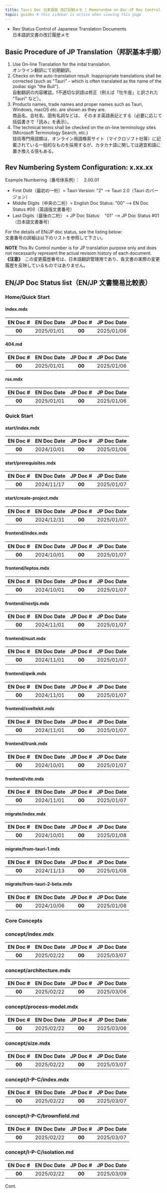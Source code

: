 ```yaml
---
title: Tauri Doc 日本語版 改訂記録メモ | Memorundom on Doc-JP Rev Control
topic: guides # this sidebar is active when viewing this page
---
```


- Rev Status Control of Japanese Translation Documents <br /> 日本語訳文書の改訂履歴メモ

## Basic Procedure of JP Translation（邦訳基本手順）

1. Use On-line Translation for the inital translation. <br />オンライン翻訳にて初期翻訳。
1. Checks on the auto-translation result. Inappropriate translations shall be corrected (such as "Tauri" - which is often translated as the name of the zodiac sign "the Bull"). <br />自動翻訳の内容確認。f不適切な訳語は修正（例えば「牡牛座」と訳された "Tauri" など）。
1. Products names, trade names and proper names such as Tauri, Windows, macOS etc. are shown as they are. <br />商品名、会社名、固有名詞などは、
   そのまま英語表記とする（必要に応じて括弧書きで「読み」を表示）。
1. The technical terms shall be checked on the on-line terminology sites (Microsoft Terminology Search, etc.) <br />技術専門用語類は、オンライン用語検索サイト（マイクロソフト社等）に記載されている一般的なものを採用するが、カタカナ語に関しては適宜和語に置き換える倍もある。

## Rev Numbering System Configuration: x.xx.xx

Example Numbering（番号体系例）：　2.00.01

- First Didit（最初の一桁）= Tauri Version: "2" --> Tauri 2.0（Tauri のバージョン）
- Middle Digits（中央の二桁）= English Doc Status: "00" --> EN Doc Status #00（英語版文書番号）
- Last Digits（最後の二桁） = JP Doc Status:　"01" --> JP Doc Status #01（日本語文書番号）

For the details of EN/JP doc status, see the listing below: <br /> 文書番号の詳細は以下のリストを参照して下さい。

**NOTE** This Rv Control number is for JP translation purpose only and does not necessarily represent the actual revision history of each document.<br />
**《注意》**　この変更履歴番号は、日本語翻訳管理用であり、各文書の実際の変更履歴を反映しているものではありません。

## EN/JP Doc Status list（EN/JP 文書簡易比較表）

### Home/Quick Start

#### index.mdx

| EN Doc # | EN Doc Date | JP Doc # | JP Doc Date |
| :------: | :---------- | :------: | :---------- |
|  **00**  | 2025/01/01  |  **00**  | 2025/01/06  |

#### 404.md

| EN Doc # | EN Doc Date | JP Doc # | JP Doc Date |
| :------: | :---------- | :------: | :---------- |
|  **00**  | 2025/01/01  |  **00**  | 2025/01/06  |

#### rss.mdx

| EN Doc # | EN Doc Date | JP Doc # | JP Doc Date |
| :------: | :---------- | :------: | :---------- |
|  **00**  | 2025/01/01  |  **00**  | 2025/01/06  |

### Quick Start

#### start/index.mdx

| EN Doc # | EN Doc Date | JP Doc # | JP Doc Date |
| :------: | :---------- | :------: | :---------- |
|  **00**  | 2024/10/01  |  **00**  | 2025/01/06  |

#### start/prerequisites.mdx

| EN Doc # | EN Doc Date | JP Doc # | JP Doc Date |
| :------: | :---------- | :------: | :---------- |
|  **00**  | 2024/11/17  |  **00**  | 2025/01/07  |

#### start/create-project.mdx

| EN Doc # | EN Doc Date | JP Doc # | JP Doc Date |
| :------: | :---------- | :------: | :---------- |
|  **00**  | 2024/12/31  |  **00**  | 2025/01/07  |

#### frontend/index.mdx

| EN Doc # | EN Doc Date | JP Doc # | JP Doc Date |
| :------: | :---------- | :------: | :---------- |
|  **00**  | 2024/10/01  |  **00**  | 2025/01/07  |

#### frontend/leptos.mdx

| EN Doc # | EN Doc Date | JP Doc # | JP Doc Date |
| :------: | :---------- | :------: | :---------- |
|  **00**  | 2024/10/01  |  **00**  | 2025/01/07  |

#### frontend/nextjs.mdx

| EN Doc # | EN Doc Date | JP Doc # | JP Doc Date |
| :------: | :---------- | :------: | :---------- |
|  **00**  | 2024/11/01  |  **00**  | 2025/01/07  |

#### frontend/nuxt.mdx

| EN Doc # | EN Doc Date | JP Doc # | JP Doc Date |
| :------: | :---------- | :------: | :---------- |
|  **00**  | 2024/11/01  |  **00**  | 2025/01/07  |

#### frontend/qwik.mdx

| EN Doc # | EN Doc Date | JP Doc # | JP Doc Date |
| :------: | :---------- | :------: | :---------- |
|  **00**  | 2024/11/01  |  **00**  | 2025/01/07  |

#### frontend/sveltekit.mdx

| EN Doc # | EN Doc Date | JP Doc # | JP Doc Date |
| :------: | :---------- | :------: | :---------- |
|  **00**  | 2024/11/01  |  **00**  | 2025/01/07  |

#### frontend/trunk.mdx

| EN Doc # | EN Doc Date | JP Doc # | JP Doc Date |
| :------: | :---------- | :------: | :---------- |
|  **00**  | 2024/10/01  |  **00**  | 2025/01/07  |

#### frontend/vite.mdx

| EN Doc # | EN Doc Date | JP Doc # | JP Doc Date |
| :------: | :---------- | :------: | :---------- |
|  **00**  | 2024/11/01  |  **00**  | 2025/01/07  |

#### migrate/index.mdx

| EN Doc # | EN Doc Date | JP Doc # | JP Doc Date |
| :------: | :---------- | :------: | :---------- |
|  **00**  | 2024/10/01  |  **00**  | 2025/01/08  |

#### migrate/from-tauri-1.mdx

| EN Doc # | EN Doc Date | JP Doc # | JP Doc Date |
| :------: | :---------- | :------: | :---------- |
|  **00**  | 2024/11/13  |  **00**  | 2025/01/08  |

#### migrate/from-tauri-2-beta.mdx

| EN Doc # | EN Doc Date | JP Doc # | JP Doc Date |
| :------: | :---------- | :------: | :---------- |
|  **00**  | 2024/10/06  |  **00**  | 2025/01/08  |

### Core Concepts

### concept/index.mdx

| EN Doc # | EN Doc Date | JP Doc # | JP Doc Date |
| :------: | :---------- | :------: | :---------- |
|  **00**  | 2025/02/22  |  **00**  | 2025/03/07  |

### concept/architecture.mdx

| EN Doc # | EN Doc Date | JP Doc # | JP Doc Date |
| :------: | :---------- | :------: | :---------- |
|  **00**  | 2025/02/22  |  **00**  | 2025/03/06  |

### concept/process-model.mdx

| EN Doc # | EN Doc Date | JP Doc # | JP Doc Date |
| :------: | :---------- | :------: | :---------- |
|  **00**  | 2025/02/22  |  **00**  | 2025/03/06  |

### concept/size.mdx

| EN Doc # | EN Doc Date | JP Doc # | JP Doc Date |
| :------: | :---------- | :------: | :---------- |
|  **00**  | 2025/02/22  |  **00**  | 2025/03/07  |

### concept/I-P-C/index.mdx

| EN Doc # | EN Doc Date | JP Doc # | JP Doc Date |
| :------: | :---------- | :------: | :---------- |
|  **00**  | 2025/02/22  |  **00**  | 2025/03/07  |

### concept/I-P-C/brownfield.md

| EN Doc # | EN Doc Date | JP Doc # | JP Doc Date |
| :------: | :---------- | :------: | :---------- |
|  **00**  | 2025/02/22  |  **00**  | 2025/03/07  |

### concept/I-P-C/isolation.md

| EN Doc # | EN Doc Date | JP Doc # | JP Doc Date |
| :------: | :---------- | :------: | :---------- |
|  **00**  | 2025/02/22  |  **00**  | 2025/03/09  |

Cont.

